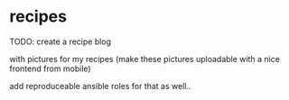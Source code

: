 # recipes

TODO: create a recipe blog

with pictures for my recipes (make these pictures uploadable with a nice frontend from mobile)

add reproduceable ansible roles for that as well..



